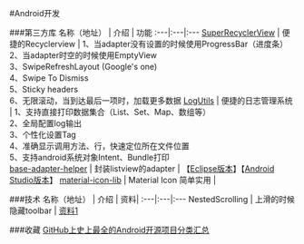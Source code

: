 #Android开发

###第三方库
名称（地址） | 介绍 | 功能
:---|:---|:---
[SuperRecyclerView][1] | 便捷的Recyclerview | 1、当adapter没有设置的时候使用ProgressBar（进度条）</br>2、当adapter时空的时候使用EmptyView </br>3、SwipeRefreshLayout (Google's one)  </br>4、Swipe To Dismiss  </br>5、Sticky headers </br>6、无限滚动，当到达最后一项时，加载更多数据 
[LogUtils][3] | 便捷的日志管理系统 | 1、支持直接打印数据集合（List、Set、Map、数组等）</br>2、全局配置log输出 </br>3、个性化设置Tag </br>4、准确显示调用方法、行，快速定位所在文件位置 </br>5、支持android系统对象Intent、Bundle打印  
[base-adapter-helper][4] | 封装listview的adapter | 【[Eclipse版本][4]】【[Android Studio版本][5]】
[material-icon-lib][5] | Material Icon 简单实用 |


###技术
名称（地址） | 介绍 | 资料|
:---|:---|:---
NestedScrolling | 上滑的时候隐藏toolbar | [资料1][2]


###收藏
[GitHub上史上最全的Android开源项目分类汇总][7]

[1]:https://github.com/Malinskiy/SuperRecyclerView
[2]:https://segmentfault.com/a/1190000002873657
[3]:https://github.com/pengwei1024/LogUtils
[4]:https://github.com/JoanZapata/base-adapter-helper
[5]:https://github.com/ihrthk/BaseAdapterHelper
[6]:https://github.com/code-mc/material-icon-lib
[7]:http://itindex.net/detail/51896-github-android-%E5%BC%80%E6%BA%90

